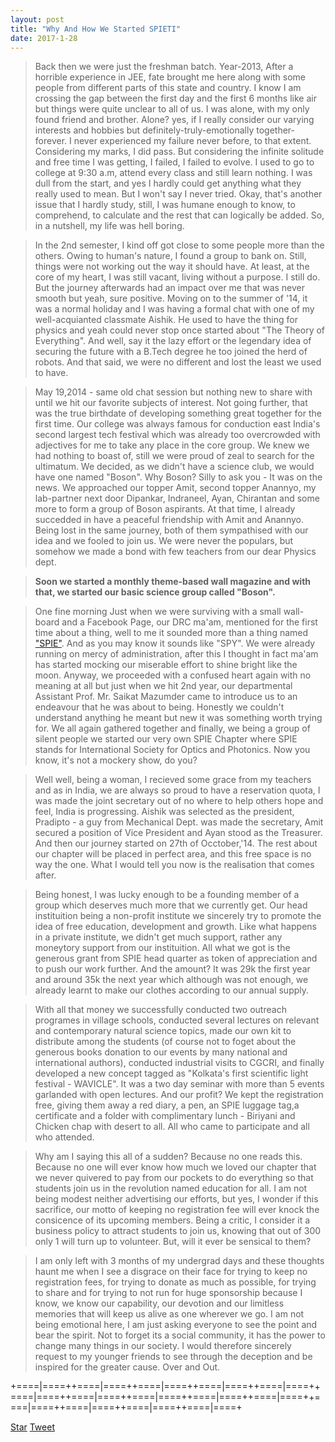```yaml
---
layout: post
title: "Why And How We Started SPIETI"
date: 2017-1-28
---
```

<!-- Place this tag in your head or just before your close body tag. -->
<script async defer src="https://buttons.github.io/buttons.js"></script>
<!-- Place this tag in your head or just before your close body tag. -->
<script src="https://apis.google.com/js/platform.js" async def></script>


>Back then we were just the freshman batch. Year-2013, After a horrible experience in JEE, fate brought me here
along with some people from different parts of this state and country. I know I am crossing the gap between the first day and the first 6 months
like air but things were quite unclear to all of us. I was alone, with my only found friend and brother. Alone? yes, if I really 
consider our varying interests and hobbies but definitely-truly-emotionally together-forever. I never experienced my failure never before, to that extent. 
Considering my marks, I did pass. But considering the infinite solitude and free time I was getting, I failed, I failed to evolve. I used to
go to college at 9:30 a.m, attend every class and still learn nothing. I was dull from the start, and yes I hardly could get anything what 
they really used to mean. But I won't say I never tried. Okay, that's another issue that I hardly study, still, I was humane enough
to know, to comprehend, to calculate and the rest that can logically be added. So, in a nutshell, my life was hell boring. 

>In the 2nd semester, I kind off got close to some people more than the others. Owing to human's nature, I found a group to bank on. Still,
things were not working out the way it should have. At least, at the core of my heart, I was still vacant, living without a purpose. I still
do. But the journey afterwards had an impact over me that was never smooth but yeah, sure positive. Moving on to the summer of '14, it was 
a normal holiday and I was having a formal chat with one of my well-acquianted classmate Aishik. He used to have the thing for physics and yeah
could never stop once started about "The Theory of Everything". And well, say it the lazy effort or the legendary idea of securing the
future with a B.Tech degree he too joined the herd of robots. And that said, we were no different and lost the least we used to have.

>May 19,2014 - same old chat session but nothing new to share with until we hit our favorite subjects of interest. Not going further, that 
was the true birthdate of developing something great together for the first time. Our college was always famous for conduction east India's 
second largest tech festival which was already too overcrowded with adjectives for me to take any place in the core group. We knew we
had nothing to boast of, still we were proud of zeal to search for the ultimatum. We decided, as we didn't have a science club, we would have
one named "Boson". Why Boson? Silly to ask you - It was on the news. We approached our topper Amit, second topper Anannyo, my lab-partner 
next door Dipankar, Indraneel, Ayan, Chirantan and some more to form a group of Boson aspirants. At that time, I already succedded in 
have a peaceful friendship with Amit and Anannyo. Being lost in the same journey, both of them sympathised with our idea and we fooled
to join us. We were never the populars, but somehow we made a bond with few teachers from our dear Physics dept. 

>**Soon we started a monthly theme-based wall magazine and with that, we started our basic science group called "Boson".**

>One fine morning Just when we were surviving with a small wall-board and a Facebook Page, our DRC ma'am, mentioned for the first time
about a thing, well to me it sounded more than a thing named ["SPIE"](http://spie.org/). And as you may know it sounds like "SPY". We were already running 
on mercy of administration, after this I thought in fact ma'am has started mocking our miserable effort to shine bright like the moon. 
Anyway, we proceeded with a confused heart again with no meaning at all but just when we hit 2nd year, our departmental Assistant Prof.
Mr. Saikat Mazumder came to introduce us to an endeavour that he was about to being. Honestly we couldn't understand anything he meant
but new it was something worth trying for. We all again gathered together and finally, we being a group of silent people we started our
very own SPIE Chapter where SPIE stands for International Society for Optics and Photonics. Now you know, it's not a mockery show, do you?

>Well well, being a woman, I recieved some grace from my teachers and as in India, we are always so proud to have a reservation quota, I
was made the joint secretary out of no where to help others hope and feel, India is progressing. Aishik was selected as the president,
Pradipto - a guy from Mechanical Dept. was made the secretary, Amit secured a position of Vice President and Ayan stood as the Treasurer.
And then our journey started on 27th of Occtober,'14. The rest about our chapter will be placed in perfect area, and this free space is
no way the one. What I would tell you now is the realisation that comes after. 

>Being honest, I was lucky enough to be a founding member of a group which deserves much more that we currently get. Our head instituition 
being a non-profit institute we sincerely try to promote the idea of free education, development and growth. Like what happens in a 
private institute, we didn't get much support, rather any moneytory support from our instituition. All what we got is the generous grant
from SPIE head quarter as token of appreciation and to push our work further. And the amount? It was 29k the first year and around 35k the
next year which although was not enough, we already learnt to make our clothes according to our annual supply. 

>With all that money we successfully conducted two outreach programes in village schools, conducted several lectures on relevant and contemporary
natural science topics, made our own kit to distribute among the students (of course not to foget about the generous books donation 
to our events by many national and international authors), conducted industrial visits to CGCRI, and finally developed a new concept 
tagged as "Kolkata's first scientific light festival - WAVICLE". It was a two day seminar with more than 5 events garlanded with open
lectures. And our profit? We kept the registration free, giving them away a red diary, a pen, an SPIE luggage tag,a certificate and a folder with 
complimentary lunch - Biriyani and Chicken chap with desert to all. All who came to participate and all who attended. 

>Why am I saying this all of a sudden? Because no one reads this. Because no one will ever know how much we loved our chapter that we 
never quivered to pay from our pockets to do everything so that students join us in the revolution named education for all. I am not
being modest neither advertising our efforts, but yes, I wonder if this sacrifice, our motto of keeping no registration fee will ever 
knock the consicence of its upcoming members. Being a critic, I consider it a business policy to attract students to join us, knowing that 
out of 300 only 1 will turn up to volunteer. But, will it ever be sensical to them?

> I am only left with 3 months of my undergrad days and these thoughts haunt me when I see a disgrace on their face for trying to keep
no registration fees, for trying to donate as much as possible, for trying to share and for trying to not run for huge sponsorship
because I know, we know our capability, our devotion and our limitless memories that will keep us alive as one wherever we go. I am not
being emotional here, I am just asking everyone to see the point and bear the spirit. Not to forget its a social community, it has the power
to change many things in our society. I would therefore sincerely request to my younger friends to see through the deception and be inspired
for the greater cause. Over and Out. 

+====|====++====|====++====|====++====|====++====|====++====|====++====|====++====|====++====|====++====|====++====|====++====|====++====|====++====|====+

<!-- Place this tag where you want the button to render. -->
<a class="github-button" href="https://github.com/DarkDem/DarkDem.github.io" data-icon="octicon-star" data-style="mega" data-count-href="/DarkDem/DarkDem.github.io/stargazers" data-count-api="/repos/DarkDem/DarkDem.github.io#stargazers_count" data-count-aria-label="# stargazers on GitHub" aria-label="Star DarkDem/DarkDem.github.io on GitHub">Star</a>
<a href="https://twitter.com/share" class="twitter-share-button" data-show-count="false">Tweet</a><script async src="//platform.twitter.com/widgets.js" charset="utf-8"></script>
<!-- Place this tag where you want the share button to render. -->
<div class="g-plus" data-action="share"></div>
